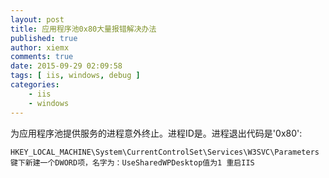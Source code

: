 ```yaml
---
layout: post
title: 应用程序池0x80大量报错解决办法
published: true
author: xiemx
comments: true
date: 2015-09-29 02:09:58
tags: [ iis, windows, debug ]
categories:
    - iis
    - windows
---
```

为应用程序池提供服务的进程意外终止。进程ID是。进程退出代码是'0x80':
```
HKEY_LOCAL_MACHINE\System\CurrentControlSet\Services\W3SVC\Parameters键下新建一个DWORD项，名字为：UseSharedWPDesktop值为1 重启IIS

```
